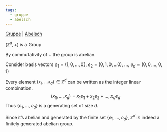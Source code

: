 ```yaml
---
tags:
  - gruppe
  - abelsch
---
```

[Gruppe](Gruppe.md) | [Abelsch](Gruppe.md#Abelsch)

$(\mathbb Z^d, +)$ is a Group

By commutativity of $+$ the group is abelian.

Consider basis vectors
$e_1 = (1, 0, \dots, 0)$, $e_2 = (0, 1, 0,\dots 0)$, $\dots$, $e_d = (0, 0, \dots, 0, 1)$

Every element $(x_1, \dots x_d) \in \mathbb Z^d$ can be written as the integer linear combination.
$$(x_1, \dots, x_d) = x_1 e_1 + x_2 e_2 + \dots, x_d e_d$$
Thus $\lbrace e_1, \dots, e_d\rbrace$ is a generating set of size $d$.

Since it’s abelian and generated by the finite set $\lbrace e_1,\ldots,e_d\rbrace$, $\mathbb Z^d$ is indeed a finitely generated abelian group.